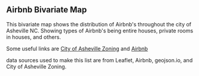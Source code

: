 Airbnb Bivariate Map
---
This bivariate map shows the distribution of Airbnb's throughout the city of Asheville NC. Showing types of Airbnb's being entire houses, private rooms in houses, and others. 

Some useful links are [City of Asheville Zoning](https://www.ashevillenc.gov/department/planning-urban-design/zoning-administration/) and [Airbnb](https://www.airbnb.com/?c=.pi0.pk36239956_25650614176&c=.pi0.pk36239956_25650614176&ghost=true&gad_source=1&gclid=Cj0KCQjwztOwBhD7ARIsAPDKnkBAZfjZS2ErG9nQqENQRcdeLedZQxGxkzgepvUnoLMITp7f82C7ex8aAi4_EALw_wcB) 


data sources used to make this list are from Leaflet, Airbnb, geojson.io, and City of Asheville Zoning. 
